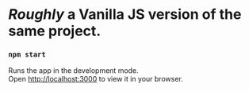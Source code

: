 # *Roughly* a Vanilla JS version of the same project.

### `npm start`

Runs the app in the development mode.\
Open [http://localhost:3000](http://localhost:3000) to view it in your browser.
